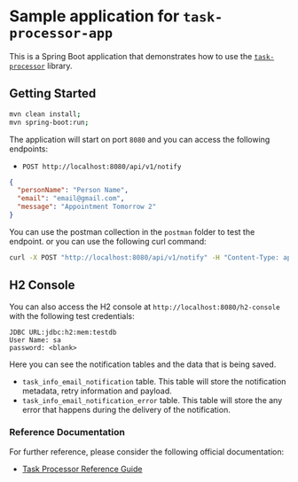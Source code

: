 #  Sample application for `task-processor-app`

This is a Spring Boot application that demonstrates how to use the [`task-processor`](https://github.com/pcistudio/task-processor.git) library.


## Getting Started

```bash
mvn clean install;
mvn spring-boot:run;
```
The application will start on port `8080` and you can access the following endpoints:

- `POST http://localhost:8080/api/v1/notify`

```json
{
  "personName": "Person Name",
  "email": "email@gmail.com",
  "message": "Appointment Tomorrow 2"
}
```
You can use the postman collection in the `postman` folder to test the endpoint.
or you can use the following curl command:

```bash
curl -X POST "http://localhost:8080/api/v1/notify" -H "Content-Type: application/json" -d "{\"personName\":\"Person Name\",\"email\":\"email@gmail.com\",\"message\":\"Appointment Tomorrow 2\"}"

```

## H2 Console

You can also access the H2 console at `http://localhost:8080/h2-console` with the following test credentials:
```properties
JDBC URL:jdbc:h2:mem:testdb
User Name: sa
password: <blank>
```
Here you can see the notification tables and the data that is being saved.
* `task_info_email_notification` table. This table will store the notification metadata, retry information and payload.
* `task_info_email_notification_error` table. This table will store the any error that happens during the delivery of the notification.


### Reference Documentation
For further reference, please consider the following official documentation:

* [Task Processor Reference Guide](https://pcistudio.github.io/task-processor/)
